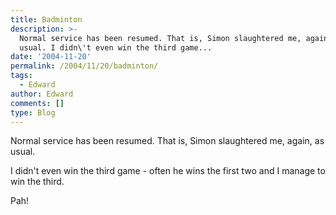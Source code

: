 ```yaml
---
title: Badminton
description: >-
  Normal service has been resumed. That is, Simon slaughtered me, again, as
  usual. I didn\'t even win the third game...
date: '2004-11-20'
permalink: /2004/11/20/badminton/
tags:
  - Edward
author: Edward
comments: []
type: Blog
---
```


Normal service has been resumed. That is, Simon slaughtered me, again,
as usual.

I didn\'t even win the third game - often he wins the first two and I
manage to win the third.

Pah!

